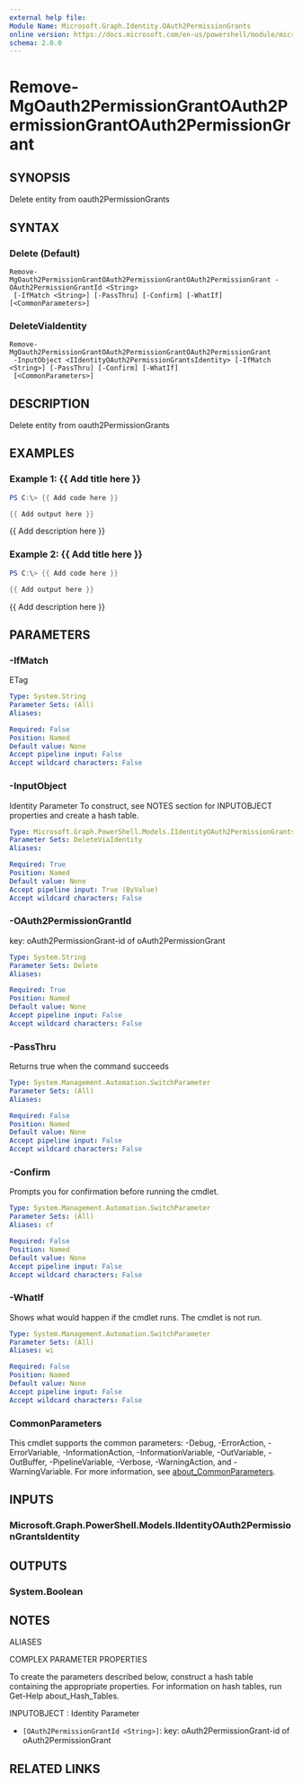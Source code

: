 ```yaml
---
external help file:
Module Name: Microsoft.Graph.Identity.OAuth2PermissionGrants
online version: https://docs.microsoft.com/en-us/powershell/module/microsoft.graph.identity.oauth2permissiongrants/remove-mgoauth2permissiongrantoauth2permissiongrantoauth2permissiongrant
schema: 2.0.0
---
```


# Remove-MgOauth2PermissionGrantOAuth2PermissionGrantOAuth2PermissionGrant

## SYNOPSIS
Delete entity from oauth2PermissionGrants

## SYNTAX

### Delete (Default)
```
Remove-MgOauth2PermissionGrantOAuth2PermissionGrantOAuth2PermissionGrant -OAuth2PermissionGrantId <String>
 [-IfMatch <String>] [-PassThru] [-Confirm] [-WhatIf] [<CommonParameters>]
```

### DeleteViaIdentity
```
Remove-MgOauth2PermissionGrantOAuth2PermissionGrantOAuth2PermissionGrant
 -InputObject <IIdentityOAuth2PermissionGrantsIdentity> [-IfMatch <String>] [-PassThru] [-Confirm] [-WhatIf]
 [<CommonParameters>]
```

## DESCRIPTION
Delete entity from oauth2PermissionGrants

## EXAMPLES

### Example 1: {{ Add title here }}
```powershell
PS C:\> {{ Add code here }}

{{ Add output here }}
```

{{ Add description here }}

### Example 2: {{ Add title here }}
```powershell
PS C:\> {{ Add code here }}

{{ Add output here }}
```

{{ Add description here }}

## PARAMETERS

### -IfMatch
ETag

```yaml
Type: System.String
Parameter Sets: (All)
Aliases:

Required: False
Position: Named
Default value: None
Accept pipeline input: False
Accept wildcard characters: False
```

### -InputObject
Identity Parameter
To construct, see NOTES section for INPUTOBJECT properties and create a hash table.

```yaml
Type: Microsoft.Graph.PowerShell.Models.IIdentityOAuth2PermissionGrantsIdentity
Parameter Sets: DeleteViaIdentity
Aliases:

Required: True
Position: Named
Default value: None
Accept pipeline input: True (ByValue)
Accept wildcard characters: False
```

### -OAuth2PermissionGrantId
key: oAuth2PermissionGrant-id of oAuth2PermissionGrant

```yaml
Type: System.String
Parameter Sets: Delete
Aliases:

Required: True
Position: Named
Default value: None
Accept pipeline input: False
Accept wildcard characters: False
```

### -PassThru
Returns true when the command succeeds

```yaml
Type: System.Management.Automation.SwitchParameter
Parameter Sets: (All)
Aliases:

Required: False
Position: Named
Default value: None
Accept pipeline input: False
Accept wildcard characters: False
```

### -Confirm
Prompts you for confirmation before running the cmdlet.

```yaml
Type: System.Management.Automation.SwitchParameter
Parameter Sets: (All)
Aliases: cf

Required: False
Position: Named
Default value: None
Accept pipeline input: False
Accept wildcard characters: False
```

### -WhatIf
Shows what would happen if the cmdlet runs.
The cmdlet is not run.

```yaml
Type: System.Management.Automation.SwitchParameter
Parameter Sets: (All)
Aliases: wi

Required: False
Position: Named
Default value: None
Accept pipeline input: False
Accept wildcard characters: False
```

### CommonParameters
This cmdlet supports the common parameters: -Debug, -ErrorAction, -ErrorVariable, -InformationAction, -InformationVariable, -OutVariable, -OutBuffer, -PipelineVariable, -Verbose, -WarningAction, and -WarningVariable. For more information, see [about_CommonParameters](http://go.microsoft.com/fwlink/?LinkID=113216).

## INPUTS

### Microsoft.Graph.PowerShell.Models.IIdentityOAuth2PermissionGrantsIdentity

## OUTPUTS

### System.Boolean

## NOTES

ALIASES

COMPLEX PARAMETER PROPERTIES

To create the parameters described below, construct a hash table containing the appropriate properties. For information on hash tables, run Get-Help about_Hash_Tables.


INPUTOBJECT <IIdentityOAuth2PermissionGrantsIdentity>: Identity Parameter
  - `[OAuth2PermissionGrantId <String>]`: key: oAuth2PermissionGrant-id of oAuth2PermissionGrant

## RELATED LINKS

